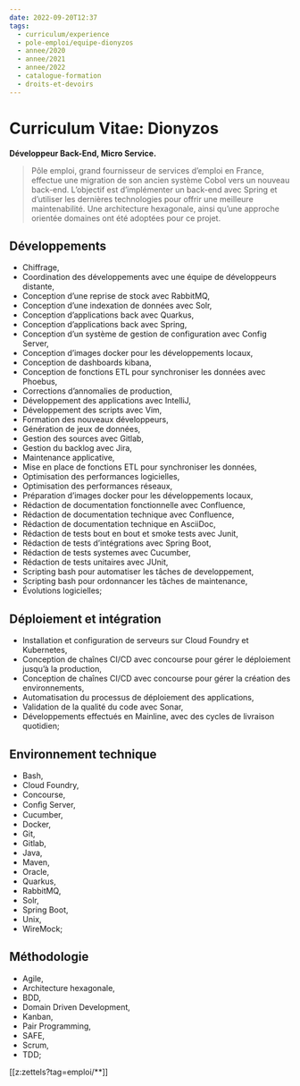 ```yaml
---
date: 2022-09-20T12:37
tags:
  - curriculum/experience
  - pole-emploi/equipe-dionyzos
  - annee/2020
  - annee/2021
  - annee/2022
  - catalogue-formation
  - droits-et-devoirs
---
```


# Curriculum Vitae: Dionyzos

**Développeur Back-End, Micro Service.**

> Pôle emploi, grand fournisseur de services d’emploi en France, effectue
> une migration de son ancien système Cobol vers un nouveau back-end.
> L’objectif est d’implémenter un back-end avec Spring et d’utiliser les
> dernières technologies pour offrir une meilleure maintenabilité. Une
> architecture hexagonale, ainsi qu’une approche orientée domaines ont été
> adoptées pour ce projet.

## Développements

-   Chiffrage,
-   Coordination des développements avec une équipe de développeurs
    distante,
-   Conception d’une reprise de stock avec RabbitMQ,
-   Conception d’une indexation de données avec Solr,
-   Conception d’applications back avec Quarkus,
-   Conception d’applications back avec Spring,
-   Conception d’un système de gestion de configuration avec Config
    Server,
-   Conception d’images docker pour les développements locaux,
-   Conception de dashboards kibana,
-   Conception de fonctions ETL pour synchroniser les données avec
    Phoebus,
-   Corrections d’annomalies de production,
-   Développement des applications avec IntelliJ,
-   Développement des scripts avec Vim,
-   Formation des nouveaux développeurs,
-   Génération de jeux de données,
-   Gestion des sources avec Gitlab,
-   Gestion du backlog avec Jira,
-   Maintenance applicative,
-   Mise en place de fonctions ETL pour synchroniser les données,
-   Optimisation des performances logicielles,
-   Optimisation des performances réseaux,
-   Préparation d’images docker pour les développements locaux,
-   Rédaction de documentation fonctionnelle avec Confluence,
-   Rédaction de documentation technique avec Confluence,
-   Rédaction de documentation technique en AsciiDoc,
-   Rédaction de tests bout en bout et smoke tests avec Junit,
-   Rédaction de tests d’intégrations avec Spring Boot,
-   Rédaction de tests systemes avec Cucumber,
-   Rédaction de tests unitaires avec JUnit,
-   Scripting bash pour automatiser les tâches de developpement,
-   Scripting bash pour ordonnancer les tâches de maintenance,
-   Évolutions logicielles;

## Déploiement et intégration

-   Installation et configuration de serveurs sur Cloud Foundry et
    Kubernetes,
-   Conception de chaînes CI/CD avec concourse pour gérer le déploiement
    jusqu’à la production,
-   Conception de chaînes CI/CD avec concourse pour gérer la création
    des environnements,
-   Automatisation du processus de déploiement des applications,
-   Validation de la qualité du code avec Sonar,
-   Développements effectués en Mainline, avec des cycles de livraison
    quotidien;

## Environnement technique

-   Bash,
-   Cloud Foundry,
-   Concourse,
-   Conﬁg Server,
-   Cucumber,
-   Docker,
-   Git,
-   Gitlab,
-   Java,
-   Maven,
-   Oracle,
-   Quarkus,
-   RabbitMQ,
-   Solr,
-   Spring Boot,
-   Unix,
-   WireMock;

## Méthodologie

-   Agile,
-   Architecture hexagonale,
-   BDD,
-   Domain Driven Development,
-   Kanban,
-   Pair Programming,
-   SAFE,
-   Scrum,
-   TDD;



[[z:zettels?tag=emploi/**]]
